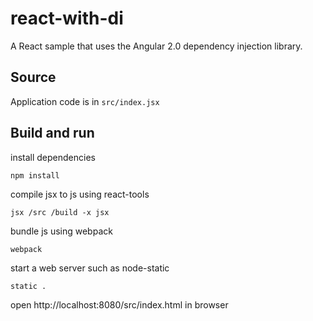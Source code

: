 react-with-di
=============

A React sample that uses the Angular 2.0 dependency injection library.

## Source
Application code is in `src/index.jsx`

## Build and run
install dependencies
```
npm install
```

compile jsx to js using react-tools
```
jsx /src /build -x jsx
```

bundle js using webpack
```
webpack
```

start a web server such as node-static
```
static .
```

open http://localhost:8080/src/index.html in browser
